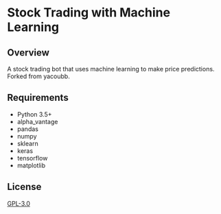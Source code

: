 # Stock Trading with Machine Learning

## Overview

A stock trading bot that uses machine learning to make price predictions. Forked from yacoubb.

## Requirements

-   Python 3.5+
-   alpha_vantage
-   pandas
-   numpy
-   sklearn
-   keras
-   tensorflow
-   matplotlib


## License

[GPL-3.0](https://www.gnu.org/licenses/quick-guide-gplv3.html)
